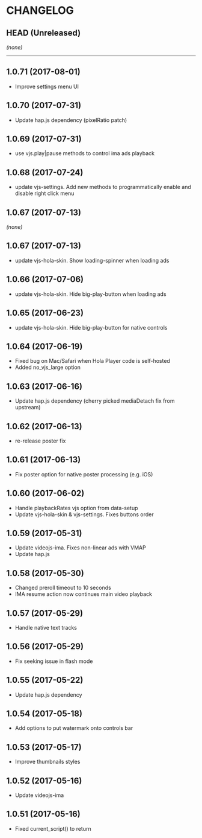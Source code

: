 CHANGELOG
=========

## HEAD (Unreleased)
_(none)_

--------------------

## 1.0.71 (2017-08-01)
* Improve settings menu UI

## 1.0.70 (2017-07-31)
* Update hap.js dependency (pixelRatio patch)

## 1.0.69 (2017-07-31)
* use vjs.play|pause methods to control ima ads playback

## 1.0.68 (2017-07-24)
* update vjs-settings. Add new methods to programmatically enable and disable
  right click menu

## 1.0.67 (2017-07-13)
_(none)_

## 1.0.67 (2017-07-13)
* update vjs-hola-skin. Show loading-spinner when loading ads

## 1.0.66 (2017-07-06)
* update vjs-hola-skin. Hide big-play-button when loading ads

## 1.0.65 (2017-06-23)
* update vjs-hola-skin. Hide big-play-button for native controls

## 1.0.64 (2017-06-19)
* Fixed bug on Mac/Safari when Hola Player code is self-hosted
* Added no_vjs_large option

## 1.0.63 (2017-06-16)
* Update hap.js dependency (cherry picked mediaDetach
  fix from upstream)

## 1.0.62 (2017-06-13)
* re-release poster fix

## 1.0.61 (2017-06-13)
* Fix poster option for native poster processing (e.g. iOS)

## 1.0.60 (2017-06-02)
* Handle playbackRates vjs option from data-setup
* Update vjs-hola-skin & vjs-settings. Fixes buttons order

## 1.0.59 (2017-05-31)
* Update videojs-ima. Fixes non-linear ads with VMAP
* Update hap.js

## 1.0.58 (2017-05-30)
* Changed preroll timeout to 10 seconds
* IMA resume action now continues main video playback

## 1.0.57 (2017-05-29)
* Handle native text tracks

## 1.0.56 (2017-05-29)
* Fix seeking issue in flash mode

## 1.0.55 (2017-05-22)
* Update hap.js dependency

## 1.0.54 (2017-05-18)
* Add options to put watermark onto controls bar

## 1.0.53 (2017-05-17)
* Improve thumbnails styles

## 1.0.52 (2017-05-16)
* Update videojs-ima

## 1.0.51 (2017-05-16)
* Fixed current_script() to return <script> which loaded hola_player, not <script> which invokes it

## 1.0.50 (2017-05-15)
* Added it.json into zdot_stub

## 1.0.49 (2017-05-15)
* Added workaround for google ima bug on old android

## 1.0.48 (2017-05-12)
* Update hap.js (on the fly manifest and playlist replacement)

## 1.0.47 (2017-05-11)
* Updated hap.js and videojs-contrib-media-sources dependencies

## 1.0.46 (2017-05-10)
* Update hap.js (preloading of level playlists)

## 1.0.45 (2017-05-09)
* Added detection for being loaded from player2.h-cdn.com

## 1.0.44 (2017-05-09)
* Updated hap.js
* hola_player.js and videojs.swf are now used from player2.h-cdn.com instead of jsdelivr

## 1.0.43 (2017-05-08)
* Updated hap.js

## 1.0.42 (2017-05-08)
* Updated hap.js
* Removed arrow functions from the require wrapper
* Made hola_vjs replaceable in hola_player.dash.js, too

## 1.0.41 (2017-05-04)
* Updated hap.js

## 1.0.39 (2017-05-04)
* Made the imported version of hola_vjs replaceable

## 1.0.37 (2017-05-03)
* Updated hap.js and videojs-settings dependencies. Fixed TypeError on old browsers

## 1.0.36 (2017-05-02)
* Updated hap.js dependency. Fixes hls source handler registration

## 1.0.35 (2017-05-02)
* Added videojs-watermark plugin

## 1.0.33 (2017-04-28)
* Load ima sdk script automatically
* Fixed ad controls on touch devices

## 1.0.32 (2017-04-27)
* Update videojs-settings dependency. Fixes manual quality selection after changing video source

## 1.0.31 (2017-04-26)
* Updated hap.js dependency. Fixed extra logging for hls and hls provider initialization if loaded as a part of loader.js

## 1.0.30 (2017-04-25)
* Updated hap.js dependency. Added extra logging for hls

## 1.0.29 (2017-04-24)
* Do not start loading hls video before play if preload=='none'

## 1.0.28 (2017-04-21)
* improved seeking UI on mobile devices

## 1.0.27 (2017-04-20)
* fix UI bug in fullscreen portrait mode

## 1.0.26 (2017-04-19)
* fixed popup menu link item padding
* fixed display of non-linear ads
* fixed error when localStorage access is denied

## 1.0.25 (2017-04-18)
* fixed ads initialization on iOS

## 1.0.24 (2017-04-15)
* update videojs-hola-skin dependency. Fixes CC button.
* depend on dashjs from npm
* update hap.js dependency
* fixed ads initialization on Android

## 1.0.23 (2017-04-12)
* fixed ads handling on Android

## 1.0.22 (2017-04-11)
* fixed handling multiple sources

## 1.0.21 (2017-04-10)
* update videojs-hola-skin dependency. Fixes UI bugs on Firefox and IE
* update videojs-settings dependency. Fixes popup menu bugs on touch devices

## 1.0.20 (2017-04-07)
* update videojs-thumbnails dependency. Add support for WebVTT thumbnails

## 1.0.19 (2017-04-03)
* update hap.js dependency. Improved HLS playlist fetching when
hola_adaptive is enabled

## 1.0.18 (2017-03-31)
* update videojs-thumbnails. Fixes thumbnails reinitialization

## 1.0.16 (2017-03-30)
* fixed duplicated quality level labels
* show current quality label

## 1.0.15 (2017-03-22)
* update videojs-thumbnails dependency. Add support for auto-generated thumbnails

## 1.0.14 (2017-03-19)
* added option to change swf urls for self hosting

## 1.0.12 (2017-03-13)
* update videojs-contrib-media-sources dependency. Fixes TypeError: AdtsStream is not a constructor

## 1.0.11 (2017-03-13)
* update videojs-settings dependency. fixes IE11 issue with CustomEvent

## 1.0.10 (2017-03-13)
* improve styles for live video, add show_time_for_live option
* add support for server-inserted ads by id3 metadata

